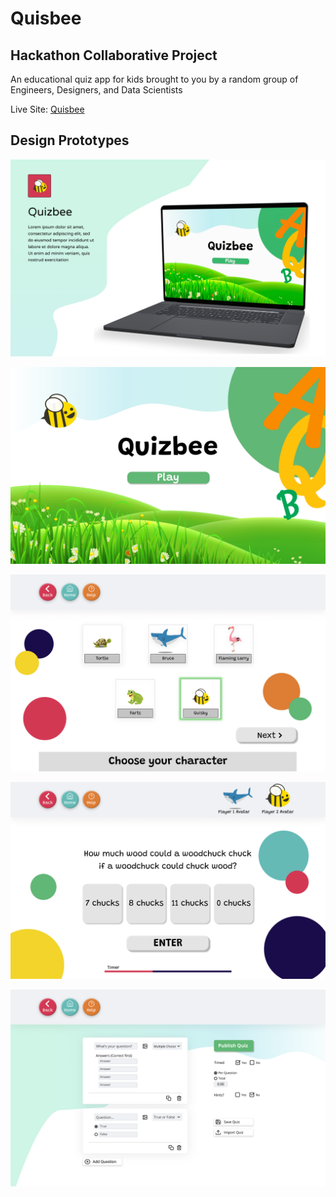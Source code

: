 # Quisbee  

## Hackathon Collaborative Project  

An educational quiz app for kids brought to you by a random group of Engineers, Designers, and Data Scientists 

Live Site: [Quisbee](http://www.quisbee.netlify.app)

## Design Prototypes

![Welcome Screen](src/images/Quisbee_Welcome.png)

![Intro](src/images/Quisbee_Intro@3x.png)  

![Avatar Select](src/images/Quisbee_Avatar_Select@3x.png)

![Question](src/images/Quisbee_MC_Question.png)

![Educator](src/images/Quisbee_Educator_Input.png)
